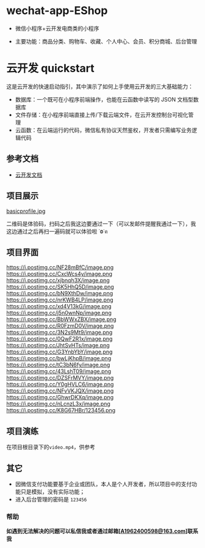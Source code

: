 # wechat-app-EShop

* 微信小程序+云开发电商类的小程序 

* 主要功能：商品分类、购物车、收藏、个人中心、会员、积分商城、后台管理

  

# 云开发 quickstart

这是云开发的快速启动指引，其中演示了如何上手使用云开发的三大基础能力：

- 数据库：一个既可在小程序前端操作，也能在云函数中读写的 JSON 文档型数据库
- 文件存储：在小程序前端直接上传/下载云端文件，在云开发控制台可视化管理
- 云函数：在云端运行的代码，微信私有协议天然鉴权，开发者只需编写业务逻辑代码

## 参考文档

- [云开发文档](https://developers.weixin.qq.com/miniprogram/dev/wxcloud/basis/getting-started.html)



## 项目展示

[basicprofile.jpg](https://postimg.cc/jwqL86Yh)

二维码是体验码，扫码之后我这边要通过一下（可以发邮件提醒我通过一下），我这边通过之后再扫一遍码就可以体验啦 ˙Ⱉ˙ฅ

## 项目界面

https://i.postimg.cc/NF28mBfC/image.png
https://i.postimg.cc/CxcWcs4y/image.png
https://i.postimg.cc/xjbnqh3X/image.png
https://i.postimg.cc/SK5HhQ5D/image.png
https://i.postimg.cc/bN9XthDw/image.png
https://i.postimg.cc/nrKWB4LP/image.png
https://i.postimg.cc/xd4V13kG/image.png
https://i.postimg.cc/j5n0wnNp/image.png
https://i.postimg.cc/BbWWxZBX/image.png
https://i.postimg.cc/R0FzmD0V/image.png
https://i.postimg.cc/3N2s9Mt9/image.png
https://i.postimg.cc/0QwF2R1x/image.png
https://i.postimg.cc/JhtSvHTs/image.png
https://i.postimg.cc/G3YnbYbY/image.png
https://i.postimg.cc/bwLjKhpB/image.png
https://i.postimg.cc/tC3bN6fy/image.png
https://i.postimg.cc/43LshT09/image.png
https://i.postimg.cc/DZSFrMVY/image.png
https://i.postimg.cc/Y0gHVLC6/image.png
https://i.postimg.cc/NFvVKJQX/image.png
https://i.postimg.cc/GhwrDKXq/image.png
https://i.postimg.cc/nLcnzL3x/image.png
https://i.postimg.cc/K8G67HBr/123456.png

## 项目演练

在项目根目录下的`video.mp4`，供参考



## 其它

* 因微信支付功能要基于企业或团队，本人是个人开发者，所以项目中的支付功能只是模拟，没有实际功能；
* 进入后台管理的密码是 `123456`



### 帮助

**如遇到无法解决的问题可以私信我或者通过邮箱[[A1962400598@163.com](mailto:A1962400598@163.com)]联系我**

